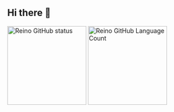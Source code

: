 ## Hi there 👋
<div style="display:float:left">
  <img height="180em" alt="Reino GitHub status" src="https://github-readme-stats-red-five.vercel.app/api?username=Reino-Rae&show_icon=true&hide-border=true&theme=tokyonight&include_all_commits=true&count_private=true" />
  <img height="180em" alt="Reino GitHub Language Count" src="https://github-readme-stats-red-five.vercel.app/api/top-langs/?username=Reino-Rae&layout=compact&langs_count=16&theme=tokyonight" />
</div>

##

<div>
  
 
</div>
<!--
**Reino-Rae/Reino-Rae** is a ✨ _special_ ✨ repository because its `README.md` (this file) appears on your GitHub profile.

Here are some ideas to get you started:

- 🔭 I’m currently working on ...
- 🌱 I’m currently learning ...
- 👯 I’m looking to collaborate on ...
- 🤔 I’m looking for help with ...
- 💬 Ask me about ...
- 📫 How to reach me: ...
- 😄 Pronouns: ...
- ⚡ Fun fact: ...
-->
